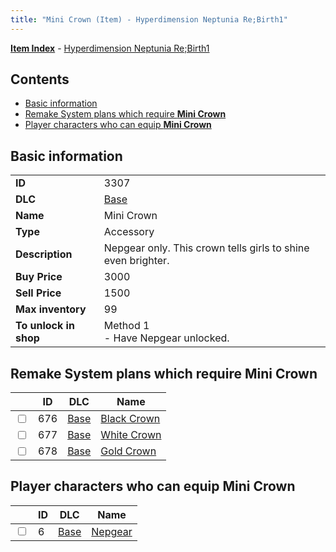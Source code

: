 ```yaml
---
title: "Mini Crown (Item) - Hyperdimension Neptunia Re;Birth1"
---
```


[**Item Index**](/neptunia/rb1/item/index.html) - [Hyperdimension Neptunia Re;Birth1](/neptunia/rb1)

## Contents

- [Basic information](#basic-information)
- [Remake System plans which require **Mini Crown**](#remake-system-plans-which-require-mini-crown)
- [Player characters who can equip **Mini Crown**](#player-characters-who-can-equip-mini-crown)

## Basic information

|   |   |
| -- | -- |
| **ID** | 3307 |
| **DLC** | [Base](/neptunia/rb1/dlc/1-base.html) |
| **Name** | Mini Crown |
| **Type** | Accessory |
| **Description** | Nepgear only. This crown tells girls to shine even brighter. |
| **Buy Price** | 3000 |
| **Sell Price** | 1500 |
| **Max inventory** | 99 |
| **To unlock in shop** | Method 1<br />- Have Nepgear unlocked. |


## Remake System plans which require **Mini Crown**

|    | ID | DLC | Name |
| -- | -- | --- | ---- |
| <input type="checkbox" id="rb1-quest-1-676" class="trackbox" /> | 676 | [Base](/neptunia/rb1/dlc/1-base.html) | [Black Crown](/neptunia/rb1/quest/1-676-black-crown.html) |
| <input type="checkbox" id="rb1-quest-1-677" class="trackbox" /> | 677 | [Base](/neptunia/rb1/dlc/1-base.html) | [White Crown](/neptunia/rb1/quest/1-677-white-crown.html) |
| <input type="checkbox" id="rb1-quest-1-678" class="trackbox" /> | 678 | [Base](/neptunia/rb1/dlc/1-base.html) | [Gold Crown](/neptunia/rb1/quest/1-678-gold-crown.html) |


## Player characters who can equip **Mini Crown**

|    | ID | DLC | Name |
| -- | -- | --- | ---- |
| <input type="checkbox" id="rb1-player-1-6" class="trackbox" /> | 6 | [Base](/neptunia/rb1/dlc/1-base.html) | [Nepgear](/neptunia/rb1/player/1-6-nepgear.html) |
